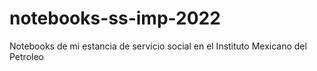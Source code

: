# notebooks-ss-imp-2022
Notebooks de mi estancia de servicio social en el Instituto Mexicano del Petroleo
